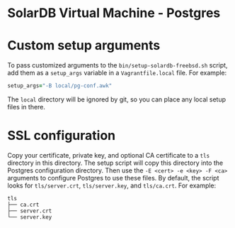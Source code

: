 # SolarDB Virtual Machine - Postgres

# Custom setup arguments

To pass customized arguments to the `bin/setup-solardb-freebsd.sh` script, add them as a `setup_args`
variable in a `Vagrantfile.local` file. For example:

```ruby
setup_args="-B local/pg-conf.awk"
```

The `local` directory will be ignored by git, so you can place any local setup files in there.

# SSL configuration

Copy your certificate, private key, and optional CA certificate to a `tls` directory in this
directory. The setup script will copy this directory into the Postgres configuration directory. Then
use the `-E <cert> -e <key> -F <ca>` arguments to configure Postgres to use these files. By default,
the script looks for `tls/server.crt`, `tls/server.key`, and `tls/ca.crt`. For example:

```
tls
├── ca.crt
├── server.crt
└── server.key
```
